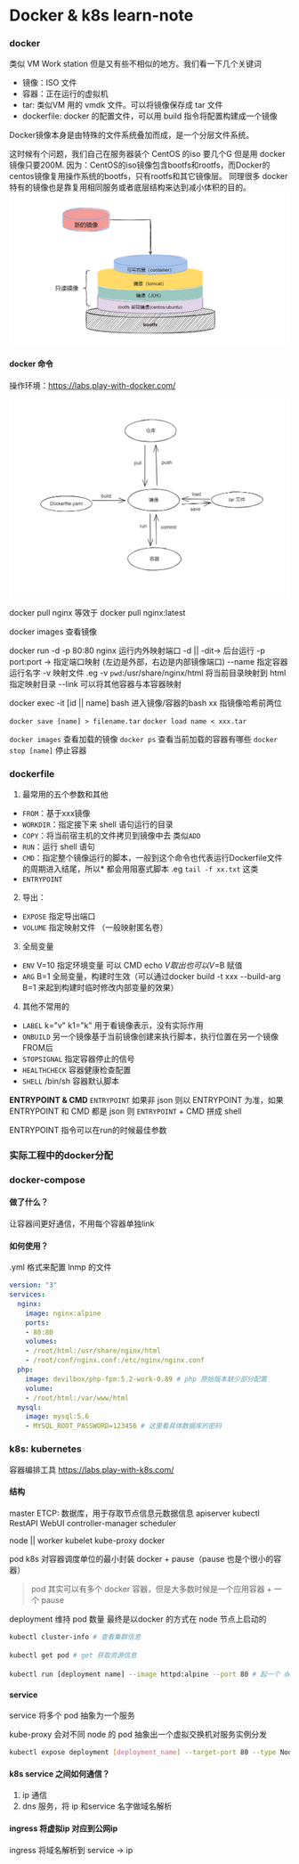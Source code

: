 
# Docker & k8s learn-note

### docker
类似 VM Work station 但是又有些不相似的地方。我们看一下几个关键词

  * 镜像：ISO 文件
  * 容器：正在运行的虚拟机
  * tar: 类似VM 用的 vmdk 文件。可以将镜像保存成 tar 文件
  * dockerfile: docker 的配置文件，可以用 build 指令将配置构建成一个镜像

Docker镜像本身是由特殊的文件系统叠加而成，是一个分层文件系统。

这时候有个问题，我们自己在服务器装个 CentOS 的iso 要几个G 但是用 docker 镜像只要200M.
因为：CentOS的iso镜像包含bootfs和rootfs，而Docker的centos镜像复用操作系统的bootfs，只有rootfs和其它镜像层。
同理很多 docker 特有的镜像也是靠复用相同服务或者底层结构来达到减小体积的目的。
![镜像层级关系](./%E9%95%9C%E5%83%8F%E5%B1%82%E7%BA%A7%E5%85%B3%E7%B3%BB.png)
#### docker 命令

操作环境：https://labs.play-with-docker.com/


![docker命令结构](./docker%E5%91%BD%E4%BB%A4%E7%BB%93%E6%9E%84.png)

docker pull nginx 
等效于
docker pull nginx:latest

docker images 查看镜像

docker run -d -p 80:80 nginx 运行内外映射端口 
  -d || -dit-> 后台运行
  -p port:port -> 指定端口映射
  (左边是外部，右边是内部镜像端口)
  --name 指定容器运行名字
  -v 映射文件 .eg -v `pwd`:/usr/share/nginx/html 将当前目录映射到 html 指定映射目录
  --link 可以将其他容器与本容器映射
  

docker exec -it [id || name] bash 进入镜像/容器的bash 
xx 指镜像哈希前两位

`docker save [name] > filename.tar`
`docker load name < xxx.tar`

`docker images` 查看加载的镜像
`docker ps` 查看当前加载的容器有哪些
`docker stop [name]` 停止容器

### dockerfile
1. 最常用的五个参数和其他

 * `FROM`：基于xxx镜像
 * `WORKDIR`：指定接下来 shell 语句运行的目录
 * `COPY`：将当前宿主机的文件拷贝到镜像中去 类似`ADD`
 * `RUN`：运行 shell 语句
 * `CMD`：指定整个镜像运行的脚本，一般到这个命令也代表运行Dockerfile文件的周期进入结尾，所以* 都会用阻塞式脚本 .eg `tail -f xx.txt` 这类
 * `ENTRYPOINT`

2. 导出：
  * `EXPOSE` 指定导出端口
  * `VOLUME` 指定映射文件 （一般映射匿名卷）

3. 全局变量
  * `ENV` V=10 指定环境变量 可以 CMD echo $V 取出 也可以 V=$B 赋值
  * `ARG` B=1 全局变量，构建时生效（可以通过docker build -t xxx --build-arg B=1 来起到构建时临时修改内部变量的效果）

4. 其他不常用的
  * `LABEL` k="v" k1="k" 用于看镜像表示，没有实际作用
  * `ONBUILD` 另一个镜像基于当前镜像创建来执行脚本，执行位置在另一个镜像FROM后
  * `STOPSIGNAL` 指定容器停止的信号
  * `HEALTHCHECK` 容器健康检查配置
  * `SHELL` /bin/sh 容器默认脚本

**ENTRYPOINT & CMD**
`ENTRYPOINT` 如果非 json 则以 ENTRYPOINT 为准，如果 ENTRYPOINT 和 CMD 都是 json 则 `ENTRYPOINT` + CMD 拼成 shell 

ENTRYPOINT 指令可以在run的时候最佳参数
### 实际工程中的docker分配


### docker-compose 
#### 做了什么？
让容器间更好通信，不用每个容器单独link

#### 如何使用？

.yml 格式来配置 lnmp 的文件
```yml
version: "3"
services:
  nginx:
    image: nginx:alpine
    ports:
    - 80:80
    volumes:
    - /root/html:/usr/share/nginx/html
    - /root/conf/nginx.conf:/etc/nginx/nginx.conf
  php:
    image: devilbox/php-fpm:5.2-work-0.89 # php 原始版本缺少部分配置
    volume:
    - /root/html:/var/www/html
  mysql:
    image: mysql:5.6
    - MYSQL_ROOT_PASSWORD=123456 # 这里看具体数据库的密码
```


### k8s: kubernetes
容器编排工具
https://labs.play-with-k8s.com/

#### 结构
master
  ETCP: 数据库，用于存取节点信息元数据信息
  apiserver
    kubectl
    RestAPI
    WebUI
  controller-manager
  scheduler


node || worker
  kubelet
  kube-proxy
  docker

pod k8s 对容器调度单位的最小封装
  docker + pause（pause 也是个很小的容器）

> pod 其实可以有多个 docker 容器，但是大多数时候是一个应用容器 + 一个 pause

deployment 维持 pod 数量 
最终是以docker 的方式在 node 节点上启动的

```bash
kubectl cluster-info # 查看集群信息

kubectl get pod # get 获取资源信息

kubectl run [deployment name] --image httpd:alpine --port 80 # 起一个 deployment

```
#### service
service 将多个 pod 抽象为一个服务

kube-proxy 会对不同 node 的 pod 抽象出一个虚拟交换机对服务实例分发

```bash
kubectl expose deployment [deployment_name] --target-port 80 --type NodePort

```
#### k8s service 之间如何通信？

1. ip 通信
2. dns 服务，将 ip 和service 名字做域名解析

#### ingress 将虚拟ip 对应到公网ip

ingress 将域名解析到 service -> ip 